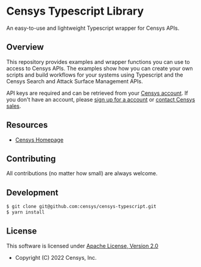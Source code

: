 # Censys Typescript Library 

An easy-to-use and lightweight Typescript wrapper for Censys APIs.

## Overview

This repository provides examples and wrapper functions you can use to access to Censys APIs. The examples show how you can create your own scripts and build workflows for your systems using Typescript and the Censys Search and Attack Surface Management APIs.

API keys are required and can be retrieved from your [Censys account](https://search.censys.io/account/api). If you don't have an account, please [sign up for a account](https://search.censys.io/register) or [contact Censys sales](https://censys.io/contact-sales).

## Resources

- [Censys Homepage](https://censys.io/)

## Contributing

All contributions (no matter how small) are always welcome.

## Development

```bash
$ git clone git@github.com:censys/censys-typescript.git
$ yarn install
```

## License

This software is licensed under [Apache License, Version 2.0](http://www.apache.org/licenses/LICENSE-2.0)

- Copyright (C) 2022 Censys, Inc.

